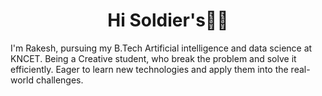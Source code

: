 <h1 align="center">Hi Soldier's👋🏻</h1>

I'm Rakesh, pursuing my B.Tech Artificial intelligence and data science at KNCET. Being a Creative student, who break the problem and solve it efficiently. Eager to learn new technologies and apply them into the real-world challenges.
